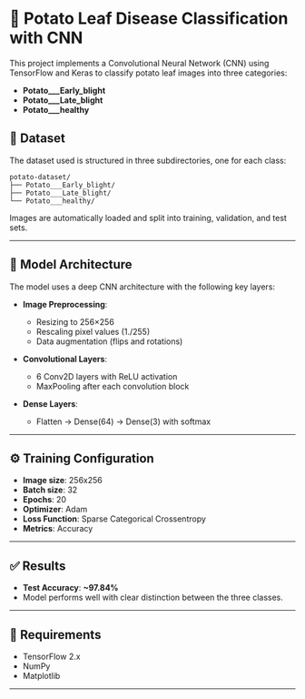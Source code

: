 # 🥔 Potato Leaf Disease Classification with CNN

This project implements a Convolutional Neural Network (CNN) using TensorFlow and Keras to classify potato leaf images into three categories:

* **Potato\_\_\_Early\_blight**
* **Potato\_\_\_Late\_blight**
* **Potato\_\_\_healthy**

## 📁 Dataset

The dataset used is structured in three subdirectories, one for each class:

```
potato-dataset/
├── Potato___Early_blight/
├── Potato___Late_blight/
└── Potato___healthy/
```

Images are automatically loaded and split into training, validation, and test sets.

---

## 🧠 Model Architecture

The model uses a deep CNN architecture with the following key layers:

* **Image Preprocessing**:

  * Resizing to 256×256
  * Rescaling pixel values (1./255)
  * Data augmentation (flips and rotations)

* **Convolutional Layers**:

  * 6 Conv2D layers with ReLU activation
  * MaxPooling after each convolution block

* **Dense Layers**:

  * Flatten → Dense(64) → Dense(3) with softmax

---

## ⚙️ Training Configuration

* **Image size**: 256x256
* **Batch size**: 32
* **Epochs**: 20
* **Optimizer**: Adam
* **Loss Function**: Sparse Categorical Crossentropy
* **Metrics**: Accuracy

---

## ✅ Results

* **Test Accuracy**: **\~97.84%**
* Model performs well with clear distinction between the three classes.
---

## 📌 Requirements

* TensorFlow 2.x
* NumPy
* Matplotlib
---


